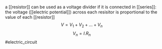 a [[resistor]] can be used as a voltage divider if it is connected in [[series]]:
the voltage ([[electric potential]]) across each resisitor is proportional to the value of each [[resistor]]
$$V=V_1+V_2+ \ldots + V_n$$ $$V_n=I.R_n$$
#electric_circuit
